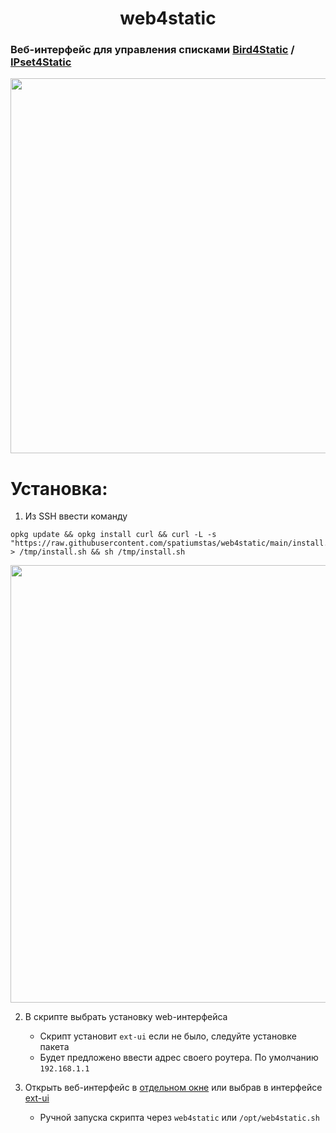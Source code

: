 <h1 style="text-align: center;">web4static</h1>

### Веб-интерфейс для управления списками [Bird4Static](https://github.com/DennoN-RUS/Bird4Static) / [IPset4Static](https://github.com/DennoN-RUS/IPset4Static)

<img src="https://github.com/user-attachments/assets/200c40aa-66c1-4041-80f7-eccb6bca9510" alt="" width="600">

# Установка:

1. Из SSH ввести команду
```shell
opkg update && opkg install curl && curl -L -s "https://raw.githubusercontent.com/spatiumstas/web4static/main/install.sh" > /tmp/install.sh && sh /tmp/install.sh
```
<img src="https://github.com/user-attachments/assets/b740fe86-26d4-4ca2-aaf2-689cb772b5c3" alt="" width="700">

2. В скрипте выбрать установку web-интерфейса

   - Скрипт установит `ext-ui` если не было, следуйте установке пакета
   - Будет предложено ввести адрес своего роутера. По умолчанию `192.168.1.1`

3. Открыть веб-интерфейс в [отдельном окне](http://192.168.1.1:88/ext-ui/addons/editlist.php) или выбрав в интерфейсе [ext-ui](http://192.168.1.1:88/ext-ui/)
   - Ручной запуска скрипта через `web4static` или `/opt/web4static.sh`
